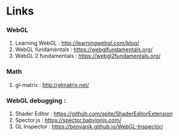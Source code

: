 # Links

### WebGL
1. Learning WebGL : http://learningwebgl.com/blog/
2. WebGL fundamentals : https://webglfundamentals.org/
3. WebGL 2 fundamentals : https://webgl2fundamentals.org/


### Math
1. gl-matrix : http://glmatrix.net/


### WebGL debugging : 
1. Shader Editor : https://github.com/spite/ShaderEditorExtension
2. Spector.js : https://spector.babylonjs.com/
3. GL Inspector : https://benvanik.github.io/WebGL-Inspector/